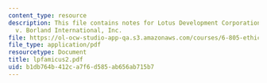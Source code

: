 ```yaml
---
content_type: resource
description: This file contains notes for Lotus Development Corporation, Petitioner,
  v. Borland International, Inc.
file: https://ol-ocw-studio-app-qa.s3.amazonaws.com/courses/6-805-ethics-and-the-law-on-the-electronic-frontier-fall-2005/b1db764b412ca7f6d585ab656ab715b7_lpfamicus2.pdf
file_type: application/pdf
resourcetype: Document
title: lpfamicus2.pdf
uid: b1db764b-412c-a7f6-d585-ab656ab715b7
---
```

